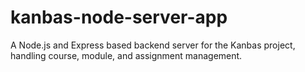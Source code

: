 # kanbas-node-server-app
A Node.js and Express based backend server for the Kanbas project, handling course, module, and assignment management.
